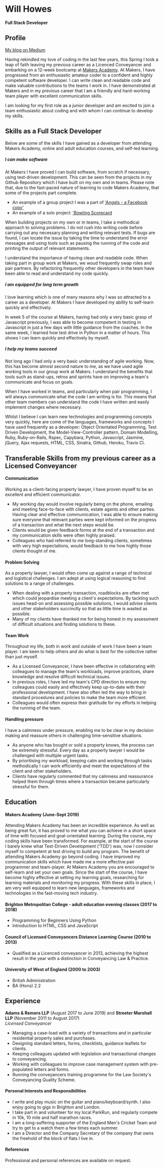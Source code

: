 # Will Howes
**Full Stack Developer**

## Profile
[My blog on Medium](https://medium.com/@williameldenhowes)

Having rekindled my love of coding in the last few years, this Spring I took a leap of faith leaving my previous career as a Licenced Conveyancer and embarking on a 12-week bootcamp at [Makers Academy](https://makers.tech/). At Makers, I have progressed from an enthusiastic amateur coder to a confident and highly competent software developer. I can write clean and readable code and make valuable contributions to the teams I work in. I have demonstrated at Makers and in my previous career that I am a friendly and hard-working team player with excellent communication skills. 

I am looking for my first role as a junior developer and am excited to join a team enthusiastic about coding and with whom I can continue to develop my skills.

## Skills as a Full Stack Developer
Below are some of the skills I have gained as a developer from attending Makers Academy, online and adult education courses, and self-led learning. 

##### I can make software
At Makers I have proved I can build software, from scratch if necessary, using test-driven development. This can be seen from the projects in my Github Repository which I have built on my own and in teams. Please note that, due to the fast-paced nature of learning to code Makers Academy, that some of the projects part complete.  

* An example of a group project I was a part of ['Angels - a Facebook copy'](https://github.com/Kaymo1990/acebook---CharliesAngels)
* An example of a solo project: ['Bowling Scorecard](https://github.com/willhowes/bowling-challenge)

When building projects on my own or in teams, I take a methodical approach to solving problems. I do not rush into writing code before carrying out any necessary planning and writing relevant tests. If bugs are found, I can locate the issue by taking the time to understand the error messages and using tools such as pausing the running of the code and printing the output of relevant statements. 

I understand the importance of having clean and readable code. When taking part in group work at Makers, we woud frequently swap roles and pair partners. By refactoring frequently other developers in the team have been able to read and understand my code quickly.

##### I am equipped for long term growth

I love learning which is one of many reasons why I was so attracted to a career as a developer. At Makers I have developed my ability to self-learn quickly and effectively.

In week 5 of the course at Makers, having had only a very basic grasp of Javascript previously, I was able to become competent in testing in Javascript in just a few days with little guidance from the coaches. In the same week, I learned how test drive in Python in a matter of hours. This shows I can learn quickly and effectively by myself. 

##### I help my teams succeed

Not long ago I had only a very basic understanding of agile working. Now, this has become almost second nature to me, as we have used agile working tools in our group work at Makers. I understand the benefits that tools such as stand-ups, retros and sprints have on improving a team's communicate and focus on goals. 

When I have worked in teams, and particularly when pair programming, I will always communicate what the code I am writing is for. This means that other team members can understand the code I have written and easily implement changes where necessary.  

Whilst I believe I can learn new technologies and programming concepts very quickly, here are come of the languages, frameworks and concepts I have used frequently as a developer: Object Orientated Programming, Test Driven Development, the Model-View-Controller pattern, Domain Modelling, Ruby, Ruby-on-Rails, Rspec, Capybara, Python, Javascript, Jasmine, jQuery, Ajax requests, HTML, CSS, Sinatra, Github, Heroku, Travis CI. 

## Transferable Skills from my previous career as a Licensed Conveyancer

#### Communication

Working as a client-facing property lawyer, I have proven myself to be an excellent and efficient communicator.  

- My working day would involve regularly being on the phone, emailing and meeting face-to-face with clients, estate agents and other parties. Having clear and effective commumication, I was able to ensure making sure everyone that relevant parties were kept informed on the progress of a transaction and what the next steps would be. 
- Clients would be given feedback forms at the end of a transaction and my communication skills were often highly praised.
- Colleagues who had referred to me long-standing clients, sometimes with very high expectations, would feedback to me how highly those clients thought of me.

#### Problem Solving
As a property lawyer, I would often come up against a range of technical and logistical challenges. I am adept at using logical reasoning to find solutions to a range of challenges.

- When dealing with a property transaction, roadblocks are often met which could jeopardise meeting a client's expectations. By tackling such issues head-on and assessing possible solutions, I would advise clients and other stakeholders succinctly so that as little time is wasted as possible.
- Many of my clients have thanked me for being honest in my assessment of difficult situations and finding solutions to these.

#### Team Work
Throughout my life, both in work and outside of work I have been a team player. I am keen to help others and do what is best for the collective rather than just myself. 

- As a Licensed Conveyancer, I have been effective in collaborating with colleagues to manage the team's workloads, improve practices, share knowledge and resolve difficult technical issues.
- In previous roles, I have led my team's CPD direction to ensure my colleagues could easily and effectively keep up-to-date with their professional development. I have also often led the way to bring in standard procedures and policies to make the team more efficient. 
- Colleagues would often express their gratitude for my efforts in helping the running of the team. 

#### Handling pressure
I have a calmness under pressure, enabling me to be clear in my decision making and reassure others in challenging time-sensitive situations. 

- As anyone who has bought or sold a property knows, the process can be extremely stressful. Every day as a property lawyer I would be challenged with multiple urgent tasks. 
- By prioritising my workload, keeping calm and working through tasks methodically I can work efficiently and meet the expectations of the client and other stakeholders. 
- Clients have regularly commented that my calmness and reassurance helped them through times where a transaction became particularly stressful for them.


## Education

#### Makers Academy (June-Sept 2019)

Attending Makers Academy has been an incredible experience. As well as being great fun, it has proved to me what you can achieve in a short space of time with focused and goal-orientated learning. During the course, my coding skills have been transformed. For example, at the start of the course I barely knew what Test-Driven Development ('TDD') was, now I consider myself to competent at test driving to build any program. The benefit of attending Makers Academy go beyond coding. I have improved my communication skills which have made me a more effective pair programmer and team-player. At Makers Academy you are encouraged to self-learn and set your own goals. Since the start of the course, I have become highly effective at setting my learning goals, researching for learning materials and monitoring my progress. With these skills in place, I am very well equipped to learn new languages, frameworks and technologies in the fast-moving tech industry.     

#### Brighton Metropolitan College - adult education evening classes (2017 to 2018)

- Programming for Beginners Using Python
- Introduction to HTML, CSS and JavaScript

#### Council of Licensed Conveyancers Distance Learning Course (2010 to 2013)

- Qualified as a Licenced conveyancer in 2013, achieving the highest result in the year with a distinction in Conveyancing Law & Practice. 

#### University of West of England (2000 to 2003)

- British Administration
- BA (Hons) 2.2

## Experience

**Adams & Remers LLP** (August 2017 to June 2019) and **Streeter Marshall LLP** (November 2011 to August 2017)  
*Licensed Conveyancer*
- Managing a case-load with a variety of transactions and in particular residential property sales and purchases. 
- Designing standard letters, forms, checklists, guidance leaflets for clients. 
- Keeping colleagues updated with legislation and transactional changes to conveyancing. 
- Working with colleagues to improve case management system with pre-populated letters and forms.
- Running the conveyancers training programme for the Law Society's Conveyancing Quality Scheme. 

#### Personal Interests and Responsibilities
- I write and play music on the guitar and piano/keyboard/synth. I also enjoy going to gigs in Brighton and London.
- I take part in and volunteer for my local ParkRun, and regularly compete in 10k, 10 mile and half marathon races.
- I am a long-suffering supporter of the England Men's Cricket Team and try to get to a watch them a few times each summer.  
- I am a Director and the Company Secretary of the company that owns the freehold of the block of flats I live in.

#### References
Professional and personal references are available on request.
